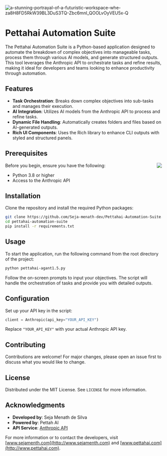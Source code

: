 
![a-stunning-portrayal-of-a-futuristic-workspace-whe-za8H8FD5RkW39BL3DuS3TQ-Zbc6mnI_QOOLvOyVEU5x-Q](https://github.com/Seja-menath-dev/Pettahai-Automation-Suite/assets/166058763/923aff57-dd5c-4370-bc24-e74cf87fb250)


# Pettahai Automation Suite

The Pettahai Automation Suite is a Python-based application designed to automate the breakdown of complex objectives into manageable tasks, process them through various AI models, and generate structured outputs. This tool leverages the Anthropic API to orchestrate tasks and refine results, making it ideal for developers and teams looking to enhance productivity through automation.

## Features

- **Task Orchestration**: Breaks down complex objectives into sub-tasks and manages their execution.
- **AI Integration**: Utilizes AI models from the Anthropic API to process and refine tasks.
- **Dynamic File Handling**: Automatically creates folders and files based on AI-generated outputs.
- **Rich UI Components**: Uses the Rich library to enhance CLI outputs with styled and structured panels.

## Prerequisites 
<img src="https://w1.pngwing.com/pngs/199/577/png-transparent-python-logo-programming-language-computer-programming-python-tutorial-highlevel-programming-language-java-generalpurpose-programming-language-statement-thumbnail.png" align="right"/>

Before you begin, ensure you have the following:
- Python 3.8 or higher
- Access to the Anthropic API

## Installation

Clone the repository and install the required Python packages:

```bash
git clone https://github.com/Seja-menath-dev/Pettahai-Automation-Suite.git
cd pettahai-automation-suite
pip install -r requirements.txt
```

## Usage

To start the application, run the following command from the root directory of the project:

```bash
python pettahai-agant1.5.py
```

Follow the on-screen prompts to input your objectives. The script will handle the orchestration of tasks and provide you with detailed outputs.

## Configuration

Set up your API key in the script:

```python
client = Anthropic(api_key="YOUR_API_KEY")
```

Replace `"YOUR_API_KEY"` with your actual Anthropic API key.

## Contributing

Contributions are welcome! For major changes, please open an issue first to discuss what you would like to change.

## License

Distributed under the MIT License. See `LICENSE` for more information.

## Acknowledgments

- **Developed by**: Seja Menath de Silva
- **Powered by**: Pettah AI
- **API Service**: [Anthropic API](https://www.anthropic.com/api)

For more information or to contact the developers, visit [www.sejamenth.com](http://www.sejamenth.com) and [www.pettahai.com](http://www.pettahai.com).

